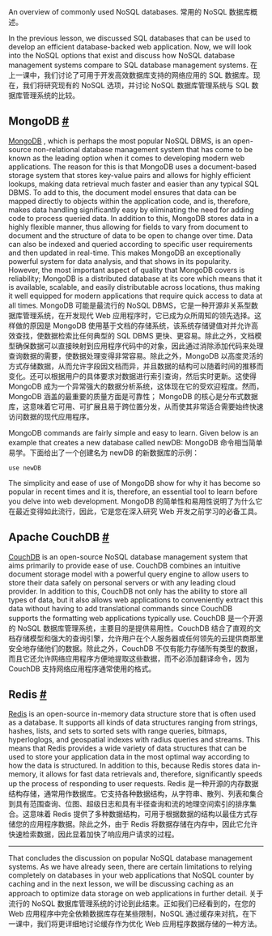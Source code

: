 An overview of commonly used NoSQL databases.
常用的 NoSQL 数据库概述。

In the previous lesson, we discussed SQL databases that can be used to develop an efficient database-backed web application. Now, we will look into the NoSQL options that exist and discuss how NoSQL database management systems compare to SQL database management systems.
在上一课中，我们讨论了可用于开发高效数据库支持的网络应用的 SQL 数据库。现在，我们将研究现有的 NoSQL 选项，并讨论 NoSQL 数据库管理系统与 SQL 数据库管理系统的比较。

## MongoDB [#](https://www.educative.io/courses/web-development-a-primer/qV25j3l8JqD#MongoDB-)

[MongoDB](https://www.mongodb.com/) , which is perhaps the most popular NoSQL DBMS, is an open-source non-relational database management system that has come to be known as the leading option when it comes to developing modern web applications. The reason for this is that MongoDB uses a document-based storage system that stores key-value pairs and allows for highly efficient lookups, making data retrieval much faster and easier than any typical SQL DBMS. To add to this, the document model ensures that data can be mapped directly to objects within the application code, and is, therefore, makes data handling significantly easy by eliminating the need for adding code to process queried data. In addition to this, MongoDB stores data in a highly flexible manner, thus allowing for fields to vary from document to document and the structure of data to be open to change over time. Data can also be indexed and queried according to specific user requirements and then updated in real-time. This makes MongoDB an exceptionally powerful system for data analysis, and that shows in its popularity. However, the most important aspect of quality that MongoDB covers is reliability; MongoDB is a distributed database at its core which means that it is available, scalable, and easily distributable across locations, thus making it well equipped for modern applications that require quick access to data at all times.
MongoDB 可能是最流行的 NoSQL DBMS，它是一种开源非关系型数据库管理系统，在开发现代 Web 应用程序时，它已成为众所周知的领先选择。这样做的原因是 MongoDB 使用基于文档的存储系统，该系统存储键值对并允许高效查找，使数据检索比任何典型的 SQL DBMS 更快、更容易。除此之外，文档模型确保数据可以直接映射到应用程序代码中的对象，因此通过消除添加代码来处理查询数据的需要，使数据处理变得非常容易。除此之外，MongoDB 以高度灵活的方式存储数据，从而允许字段因文档而异，并且数据的结构可以随着时间的推移而变化。还可以根据用户的具体要求对数据进行索引查询，然后实时更新。这使得 MongoDB 成为一个异常强大的数据分析系统，这体现在它的受欢迎程度。然而，MongoDB 涵盖的最重要的质量方面是可靠性； MongoDB 的核心是分布式数据库，这意味着它可用、可扩展且易于跨位置分发，从而使其非常适合需要始终快速访问数据的现代应用程序。

MongoDB commands are fairly simple and easy to learn. Given below is an example that creates a new database called newDB:
MongoDB 命令相当简单易学。下面给出了一个创建名为 newDB 的新数据库的示例：

```
use newDB
```

The simplicity and ease of use of MongoDB show for why it has become so popular in recent times and it is, therefore, an essential tool to learn before you delve into web development.
MongoDB 的简单性和易用性说明了为什么它在最近变得如此流行，因此，它是您在深入研究 Web 开发之前学习的必备工具。

## Apache CouchDB [#](https://www.educative.io/courses/web-development-a-primer/qV25j3l8JqD#Apache-CouchDB-)

[CouchDB](http://couchdb.apache.org/) is an open-source NoSQL database management system that aims primarily to provide ease of use. CouchDB combines an intuitive document storage model with a powerful query engine to allow users to store their data safely on personal servers or with any leading cloud provider. In addition to this, CouchDB not only has the ability to store all types of data, but it also allows web applications to conveniently extract this data without having to add translational commands since CouchDB supports the formatting web applications typically use.
CouchDB 是一个开源的 NoSQL 数据库管理系统，主要目的是提供易用性。CouchDB 结合了直观的文档存储模型和强大的查询引擎，允许用户在个人服务器或任何领先的云提供商那里安全地存储他们的数据。除此之外，CouchDB 不仅有能力存储所有类型的数据，而且它还允许网络应用程序方便地提取这些数据，而不必添加翻译命令，因为 CouchDB 支持网络应用程序通常使用的格式。

## Redis [#](https://www.educative.io/courses/web-development-a-primer/qV25j3l8JqD#Redis-)

[Redis](https://redis.io/) is an open-source in-memory data structure store that is often used as a database. It supports all kinds of data structures ranging from strings, hashes, lists, and sets to sorted sets with range queries, bitmaps, hyperloglogs, and geospatial indexes with radius queries and streams. This means that Redis provides a wide variety of data structures that can be used to store your application data in the most optimal way according to how the data is structured. In addition to this, because Redis stores data in-memory, it allows for fast data retrievals and, therefore, significantly speeds up the process of responding to user requests.
Redis 是一种开源的内存数据结构存储，通常用作数据库。它支持各种数据结构，从字符串、散列、列表和集合到具有范围查询、位图、超级日志和具有半径查询和流的地理空间索引的排序集合。这意味着 Redis 提供了多种数据结构，可用于根据数据的结构以最佳方式存储您的应用程序数据。除此之外，由于 Redis 将数据存储在内存中，因此它允许快速检索数据，因此显着加快了响应用户请求的过程。

---

That concludes the discussion on popular NoSQL database management systems. As we have already seen, there are certain limitations to relying completely on databases in your web applications that NoSQL counter by caching and in the next lesson, we will be discussing caching as an approach to optimize data storage on web applications in further detail.
关于流行的 NoSQL 数据库管理系统的讨论到此结束。正如我们已经看到的，在您的 Web 应用程序中完全依赖数据库存在某些限制，NoSQL 通过缓存来对抗，在下一课中，我们将更详细地讨论缓存作为优化 Web 应用程序数据存储的一种方法。

